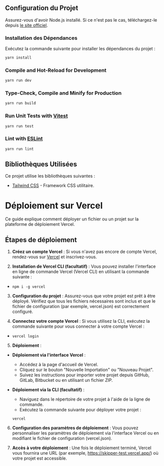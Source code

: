 ## Configuration du Projet

Assurez-vous d'avoir Node.js installé. Si ce n'est pas le cas, téléchargez-le depuis [le site officiel](https://nodejs.org/).

### Installation des Dépendances

Exécutez la commande suivante pour installer les dépendances du projet :

```sh
yarn install
```

### Compile and Hot-Reload for Development

```sh
yarn run dev
```

### Type-Check, Compile and Minify for Production

```sh
yarn run build
```

### Run Unit Tests with [Vitest](https://vitest.dev/)

```sh
yarn run test
```

### Lint with [ESLint](https://eslint.org/)

```sh
yarn run lint
```
## Bibliothèques Utilisées

Ce projet utilise les bibliothèques suivantes :

- [Tailwind CSS](https://tailwindcss.com/) - Framework CSS utilitaire.

# Déploiement sur Vercel

Ce guide explique comment déployer un fichier ou un projet sur la plateforme de déploiement Vercel.

## Étapes de déploiement

1. **Créez un compte Vercel** : Si vous n'avez pas encore de compte Vercel, rendez-vous
   sur [Vercel](https://vercel.com/) et inscrivez-vous.

2. **Installation de Vercel CLI (facultatif)** : Vous pouvez installer l'interface en ligne de commande Vercel (Vercel
   CLI) en utilisant la commande suivante :

- `npm i -g vercel`

3. **Configuration du projet** : Assurez-vous que votre projet est prêt à être déployé. Vérifiez que tous les fichiers
   nécessaires sont inclus et que le fichier de configuration (par exemple, vercel.json) est correctement configuré.

4. **Connectez votre compte Vercel** : Si vous utilisez la CLI, exécutez la commande suivante pour vous connecter à
   votre compte Vercel :

- `vercel login`

5. **Déploiement** :

- **Déploiement via l'interface Vercel** :
    - Accédez à la page d'accueil de Vercel.
    - Cliquez sur le bouton "Nouvelle Importation" ou "Nouveau Projet".
    - Suivez les instructions pour importer votre projet depuis GitHub, GitLab, Bitbucket ou en utilisant un fichier
      ZIP.

- **Déploiement via la CLI (facultatif)** :
    - Naviguez dans le répertoire de votre projet à l'aide de la ligne de commande.
    - Exécutez la commande suivante pour déployer votre projet :
  ```
  vercel
  ```

6. **Configuration des paramètres de déploiement** : Vous pouvez personnaliser les paramètres de déploiement via
   l'interface Vercel ou en modifiant le fichier de configuration (vercel.json).

7. **Accès à votre déploiement** : Une fois le déploiement terminé, Vercel vous fournira une URL (par
   exemple, https://skipper-test.vercel.app/) où votre projet est accessible.
